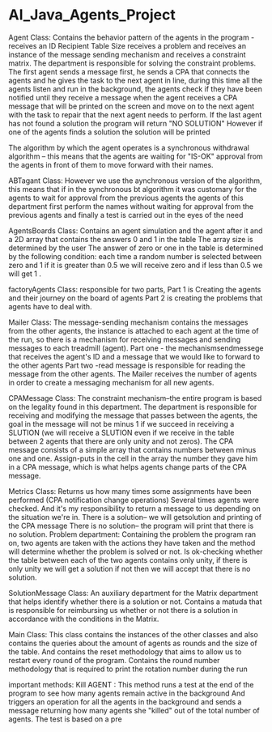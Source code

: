 # AI_Java_Agents_Project
 
Agent Class:
Contains the behavior pattern of the agents in the program - receives an ID Recipient Table Size receives a problem and receives an instance of the message sending mechanism and receives a constraint matrix. The department is responsible for solving the constraint problems.
The first agent sends a message first, he sends a CPA that connects the agents and he gives the task to the next agent in line, during this time all the agents listen and run in the background, the agents check if they have been notified until they receive a message when the agent receives a CPA message that will be printed on the screen and move on to the next agent with the task to repair that the next agent needs to perform. If the last agent has not found a solution the program will return  "NO SOLUTION" However if one of the agents finds a solution the solution will be printed



The algorithm by which the agent operates is a synchronous withdrawal algorithm – this means that the agents are waiting for "IS-OK" approval from the agents in front of them to move forward with their names.



ABTagant Class:
However we use the aynchronous version of the algorithm, this means that if in the synchronous bt algorithm it was customary for the agents to wait for approval from the previous agents the agents of this department first perform the names without waiting for approval from the previous agents and finally a test is carried out in the eyes of the need

AgentsBoards Class:
Contains an agent simulation and the agent after it and a 2D array that contains the answers 0 and 1 in the table The array size is determined by the user
The answer of zero or one in the table is determined by the following condition: each time a random number is selected between zero and 1 if it is greater than 0.5 we will receive zero and if less than 0.5 we will get 1 .

factoryAgents Class:
responsible for two parts,
Part 1 is  Creating the agents and their journey on the board of agents
Part 2 is creating the problems that agents have to deal with.



Mailer Class:
The message-sending mechanism contains the messages from the other agents, the instance is attached to each agent at the time of the run, so there is a mechanism for receiving messages and sending messages to each treadmill (agent).
Part one - the mechanismsendmessege that receives the agent's ID and a message that we would like to forward to the other agents
Part two -read message is responsible for reading the message from the other agents.
The  Mailer receives the number of agents in order to create a messaging mechanism for all new agents.

CPAMessage Class:
The constraint mechanism–the entire program is based on the legality found in this department.
The department is responsible for receiving and modifying the message that passes between the agents, the goal in the message will not be minus 1 if we succeed in receiving a SLUTION (we will receive a SLUTION even if we receive in the table between 2 agents that there are only unity and not zeros).
The CPA message consists of a simple array that contains numbers between minus one and one.
Assign-puts in the cell in the array the number they gave him in a CPA message, which is what helps agents change parts of the CPA message.

Metrics Class:
Returns us how many times some assignments have been performed (CPA notification change operations)
Several times agents were checked.  And it's my responsibility to return a message to us depending on the situation we're in.
There is a solution– we will getsolution and printing of the CPA message
There is no solution– the program will print that there is no solution.
Problem department:
Containing the problem the program ran on, two agents are taken with the actions they have taken and the method will determine whether the problem is solved or not.
Is ok-checking whether the table between each of the two agents contains only unity, if there is only unity we will get a solution if not then we will accept that there is no solution.


SolutionMessage Class:
An auxiliary department for the Matrix department that helps identify whether there is a solution or not.
Contains a matuda that is responsible for reimbursing us whether or not there is a solution in accordance with the conditions in the Matrix.
 
Main Class:
This class contains the instances of the other classes and also contains the queries about the amount of agents as rounds and the size of the table.
And contains the reset methodology that aims to allow us to restart every round of the program. 
Contains the round number methodology that is required to print the rotation number during the run



important methods: 
Kill AGENT  : This method runs a test at the end of the program to see how many agents remain active in the background 
And triggers an operation for all the agents in the background and sends a message returning how many agents she "killed" out of the total number of agents.
The test is based on a pre
